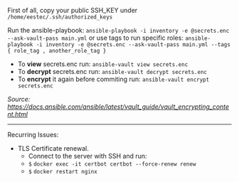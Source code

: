 First of all, copy your public SSH_KEY under `/home/eestec/.ssh/authorized_keys`

Run the ansible-playbook: `ansible-playbook -i inventory -e @secrets.enc --ask-vault-pass main.yml`
or use tags to run specific roles: `ansible-playbook -i inventory -e @secrets.enc --ask-vault-pass main.yml --tags { role_tag , another_role_tag }`

- To **view** secrets.enc run: `ansible-vault view secrets.enc`
- To **decrypt** secrets.enc run: `ansible-vault decrypt secrets.enc`
- To **encrypt** it again before commiting run: `ansible-vault encrypt secrets.enc`

*Source: https://docs.ansible.com/ansible/latest/vault_guide/vault_encrypting_content.html*

---
Recurring Issues:
- TLS Certificate renewal. 
  - Connect to the server with SSH and run:
  - `$` ```docker exec -it certbot certbot --force-renew renew```
  - `$` ```docker restart nginx```